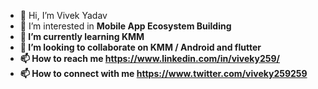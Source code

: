 - 👋 Hi, I’m Vivek Yadav
- 👀 I’m interested in <b> Mobile App Ecosystem Building <b>
- 🌱 I’m currently learning KMM
- 💞️ I’m looking to collaborate on KMM / Android and flutter
- 📫 How to reach me https://www.linkedin.com/in/viveky259/
- 📫 How to connect with me https://www.twitter.com/viveky259259
 
  

<!---
v-zm/v-zm is a ✨ special ✨ repository because its `README.md` (this file) appears on your GitHub profile.
You can click the Preview link to take a look at your changes.
--->
